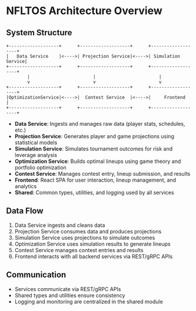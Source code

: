 # NFLTOS Architecture Overview

## System Structure

```
+-------------------+      +-------------------+      +-------------------+
|   Data Service    |<---->| Projection Service|<---->| Simulation Service|
+-------------------+      +-------------------+      +-------------------+
        |                        |                        |
        v                        v                        v
+-------------------+      +-------------------+      +-------------------+
|OptimizationService|<---->|  Contest Service  |<---->|     Frontend      |
+-------------------+      +-------------------+      +-------------------+
```

- **Data Service**: Ingests and manages raw data (player stats, schedules, etc.)
- **Projection Service**: Generates player and game projections using statistical models
- **Simulation Service**: Simulates tournament outcomes for risk and leverage analysis
- **Optimization Service**: Builds optimal lineups using game theory and portfolio optimization
- **Contest Service**: Manages contest entry, lineup submission, and results
- **Frontend**: React SPA for user interaction, lineup management, and analytics
- **Shared**: Common types, utilities, and logging used by all services

## Data Flow
1. Data Service ingests and cleans data
2. Projection Service consumes data and produces projections
3. Simulation Service uses projections to simulate outcomes
4. Optimization Service uses simulation results to generate lineups
5. Contest Service manages contest entries and results
6. Frontend interacts with all backend services via REST/gRPC APIs

## Communication
- Services communicate via REST/gRPC APIs
- Shared types and utilities ensure consistency
- Logging and monitoring are centralized in the shared module 